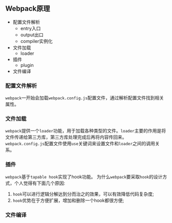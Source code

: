 ## Webpack原理

* 配置文件解析    
    * entry入口
    * output出口    
    * compiler实例化
* 文件加载
    * loader
* 插件
    * plugin
* 文件编译

### 配置文件解析
`webpack`一开始会加载`webpack.config.js`配置文件，通过解析配置文件找到相关属性。


### 文件加载
`webpack`提供一个`loader`功能，用于加载各种类型的文件。`loader`主要的作用是将文件传递给第三方库，第三方库处理完成后再将内容传回来。  
`webpack.config.js`配置文件使用`use`关键词来设置文件和`loader`之间的调用关系。


### 插件
`webpack`基于`tapable hook`实现了hook功能。
为什么`webpack`要采取`hook`的设计方式，个人觉得有下面几个原因:
1. `hook`可以进行逻辑分解达到分而治之的效果，可以有效降低代码复杂度;
2. `hook`优势在于方便扩展，增加和删除一个hook都很方便;

### 文件编译




